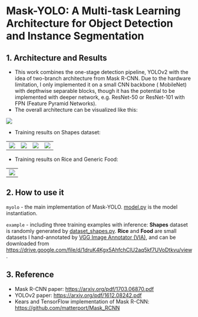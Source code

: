 # Mask-YOLO: A Multi-task Learning Architecture for Object Detection and Instance Segmentation

## 1. Architecture and Results

- This work combines the one-stage detection pipeline, YOLOv2 with the idea of two-branch architecture from Mask R-CNN. Due to the hardware limitation, I only implemented it on a small CNN backbone ( MobileNet) with depthwise separable blocks, though it has the potential to be implemented with deeper network, e.g. ResNet-50 or ResNet-101 with FPN (Feature Pyramid Networks).
- The overall architecture can be visualized like this: 

<img src="https://github.com/jianing-sun/Mask-YOLO/blob/master/asset/mask_yolo.png" />

- Training results on Shapes dataset:

<table sytle="border: 0px;">
<tr>

<td><img src="https://github.com/jianing-sun/Mask-YOLO/blob/master/asset/InferMaskYOLO-Shapes-Dec-28-16-29.png" ></td>

<td><img src="https://github.com/jianing-sun/Mask-YOLO/blob/master/asset/InferMaskYOLO-Shapes-Dec-28-16-31.png" ></td>

<td><img src="https://github.com/jianing-sun/Mask-YOLO/blob/master/asset/InferMaskYOLO-Shapes-Dec-28-16-32.png" ></td>
<td><img src="https://github.com/jianing-sun/Mask-YOLO/blob/master/asset/InferMaskYOLO-Shapes-Dec-28-16-33.png" ></td>
</tr>
</table>

- Training results on Rice and Generic Food:

<table sytle="border: 0px;">
<tr>

<td><img src="https://github.com/jianing-sun/Mask-YOLO/blob/master/asset/InferMaskYOLO-Rice-Jan-02-15-32.png" widt="300px ></td>

<td><img src="https://github.com/jianing-sun/Mask-YOLO/blob/master/asset/InferMaskYOLO-Food-Jan-06-19-45.png" widt="300px"/></td>

</tr>
</table>

## 2. How to use it

`myolo` - the main implementation of Mask-YOLO. [model.py](https://github.com/jianing-sun/Mask-YOLO/blob/master/myolo/model.py) is the model instantiation. 

`example` - including three training examples with inference: **Shapes** dataset is randomly generated by [dataset_shapes.py](https://github.com/jianing-sun/Mask-YOLO/blob/master/example/shapes/dataset_shapes.py). **Rice** and **Food** are small datasets I hand-annotated by [VGG Image Annotator (VIA)](http://www.robots.ox.ac.uk/~vgg/software/via/), and can be downloaded from https://drive.google.com/file/d/1druK4Kgx5AhfchClU2aq5kf7UVoDtkvu/view.

## 3. Reference

- Mask R-CNN paper: https://arxiv.org/pdf/1703.06870.pdf
- YOLOv2 paper: https://arxiv.org/pdf/1612.08242.pdf
- Kears and TensorFlow implementation of Mask R-CNN: https://github.com/matterport/Mask_RCNN

